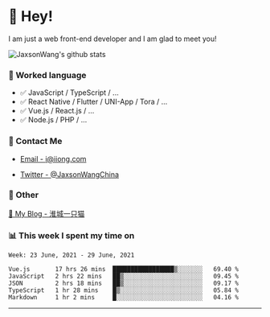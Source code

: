 # 👋 Hey!

I am just a web front-end developer and I am glad to meet you!

![JaxsonWang's github stats](https://github-readme-stats.vercel.app/api?username=JaxsonWang&&show_icons=true&&title_color=1abc9c&&icon_color=1abc9c)


### 📝 Worked language

- ✅ JavaScript / TypeScript / ...
- ✅ React Native / Flutter / UNI-App / Tora / ...
- ✅ Vue.js / React.js / ...
- ✅ Node.js / PHP / ...

### 📮 Contact Me

- [Email - i@iiong.com](mailto:i@iiong.com)

- [Twitter - @JaxsonWangChina](https://twitter.com/JaxsonWangChina)

### 🤪 Other

[📌 My Blog - 淮城一只猫](https://iiong.com)

### 📊 This week I spent my time on

<!--START_SECTION:waka-->
```text
Week: 23 June, 2021 - 29 June, 2021

Vue.js       17 hrs 26 mins  █████████████████▒░░░░░░░   69.40 % 
JavaScript   2 hrs 22 mins   ██▒░░░░░░░░░░░░░░░░░░░░░░   09.45 % 
JSON         2 hrs 18 mins   ██▒░░░░░░░░░░░░░░░░░░░░░░   09.17 % 
TypeScript   1 hr 28 mins    █▒░░░░░░░░░░░░░░░░░░░░░░░   05.84 % 
Markdown     1 hr 2 mins     █░░░░░░░░░░░░░░░░░░░░░░░░   04.16 % 
```
<!--END_SECTION:waka-->

---
